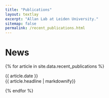 ```yaml
---
title: "Publications"
layout: textlay
excerpt: "Allan Lab at Leiden University."
sitemap: false
permalink: /recent_publications.html
---
```


# News

{% for article in site.data.recent_publications %}
<p>{{ article.date }} <br> {{ article.headline | markdownify}}</p>
{% endfor %}

